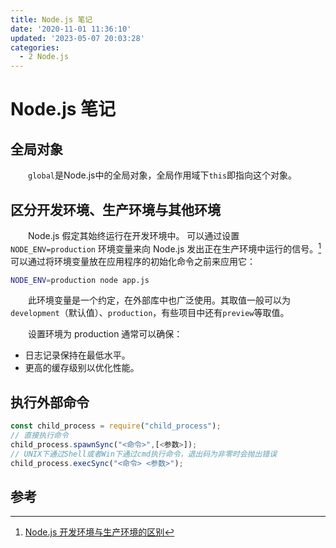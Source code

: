 ```yaml
---
title: Node.js 笔记
date: '2020-11-01 11:36:10'
updated: '2023-05-07 20:03:28'
categories:
  - 2 Node.js
---
```

# Node.js 笔记

## 全局对象

　　`global`是Node.js中的全局对象，全局作用域下`this`即指向这个对象。

## 区分开发环境、生产环境与其他环境

　　Node.js 假定其始终运行在开发环境中。 可以通过设置 `NODE_ENV=production` 环境变量来向 Node.js 发出正在生产环境中运行的信号。[^1]
　　
　　可以通过将环境变量放在应用程序的初始化命令之前来应用它：

```bash
NODE_ENV=production node app.js
```
　　此环境变量是一个约定，在外部库中也广泛使用。其取值一般可以为`development`（默认值）、`production`，有些项目中还有`preview`等取值。

　　设置环境为 production 通常可以确保：

- 日志记录保持在最低水平。
- 更高的缓存级别以优化性能。

## 执行外部命令

```js
const child_process = require("child_process");
// 直接执行命令
child_process.spawnSync("<命令>",[<参数>]);
// UNIX下通过Shell或者Win下通过cmd执行命令，退出码为非零时会抛出错误
child_process.execSync("<命令> <参数>");                         
```

## 参考

[^1]: [Node.js 开发环境与生产环境的区别](http://nodejs.cn/learn/nodejs-the-difference-between-development-and-production)
